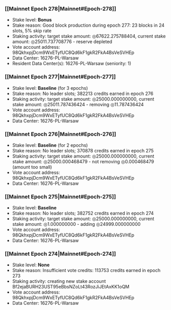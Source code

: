 ### [[Mainnet Epoch 278|Mainnet#Epoch-278]]
* Stake level: **Bonus**
* Stake reason: Good block production during epoch 277: 23 blocks in 24 slots, 5% skip rate
* Staking activity: target stake amount: ◎67622.275788404, current stake amount: ◎25011.737708776 - reserve depleted
* Vote account address: 98QkhxpjDcm9WxETyfUC8Qd6kF1gkR2FkA4BsVeSVHEp
* Data Center: 16276-PL-Warsaw
* Resident Data Center(s): 16276-PL-Warsaw (seniority: 1)
### [[Mainnet Epoch 277|Mainnet#Epoch-277]]
* Stake level: **Baseline** (for 3 epochs)
* Stake reason: No leader slots; 382213 credits earned in epoch 276
* Staking activity: target stake amount: ◎25000.000000000, current stake amount: ◎25011.787436424 - removing ◎11.787436424
* Vote account address: 98QkhxpjDcm9WxETyfUC8Qd6kF1gkR2FkA4BsVeSVHEp
* Data Center: 16276-PL-Warsaw
### [[Mainnet Epoch 276|Mainnet#Epoch-276]]
* Stake level: **Baseline** (for 2 epochs)
* Stake reason: No leader slots; 370878 credits earned in epoch 275
* Staking activity: target stake amount: ◎25000.000000000, current stake amount: ◎25000.000468479 - not removing ◎0.000468479 (amount too small)
* Vote account address: 98QkhxpjDcm9WxETyfUC8Qd6kF1gkR2FkA4BsVeSVHEp
* Data Center: 16276-PL-Warsaw
### [[Mainnet Epoch 275|Mainnet#Epoch-275]]
* Stake level: **Baseline**
* Stake reason: No leader slots; 382752 credits earned in epoch 274
* Staking activity: target stake amount: ◎25000.000000000, current stake amount: ◎1.000000000 - adding ◎24999.000000000
* Vote account address: 98QkhxpjDcm9WxETyfUC8Qd6kF1gkR2FkA4BsVeSVHEp
* Data Center: 16276-PL-Warsaw
### [[Mainnet Epoch 274|Mainnet#Epoch-274]]
* Stake level: **None**
* Stake reason: Insufficient vote credits: 113753 credits earned in epoch 273
* Staking activity: creating new stake account Bf2ejaBURH23UST95eBbsNZoLt43RozJiJEtAxKK1oQM
* Vote account address: 98QkhxpjDcm9WxETyfUC8Qd6kF1gkR2FkA4BsVeSVHEp
* Data Center: 16276-PL-Warsaw